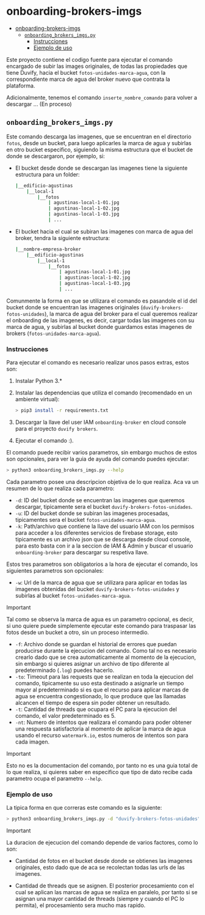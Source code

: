 # onboarding-brokers-imgs

- [onboarding-brokers-imgs](#onboarding-brokers-imgs)
  - [`onboarding_brokers_imgs.py`](#onboarding_brokers_imgspy)
    - [Instrucciones](#instrucciones)
    - [Ejemplo de uso](#ejemplo-de-uso)

Este proyecto contiene el codigo fuente para ejecutar el comando encargado de subir las images originales, de todas las propiedades que tiene Duvify, hacia el bucket `fotos-unidades-marca-agua`, con la correspondiente marca de agua del broker nuevo que contrata la plataforma.

Adicionalmente, tenemos el comando `inserte_nombre_comando` para volver a descargar ... (En proceso)

## `onboarding_brokers_imgs.py`

Este comando descarga las imagenes, que se encuentran en el directorio `fotos`, desde un bucket, para luego aplicarles la marca de agua y subirlas en otro bucket especifico, siguiendo la misma estructura que el bucket de donde se descargaron, por ejemplo, si:

- El bucket desde donde se descargan las imagenes tiene la siguiente estructura para un folder:

    ```bash
    |__edificio-agustinas
        |__local-1
            |__fotos
                | agustinas-local-1-01.jpg
                | agustinas-local-1-02.jpg
                | agustinas-local-1-03.jpg
                | ...
    ```

- El bucket hacia el cual se subiran las imagenes con marca de agua del broker, tendra la siguiente estructura:

    ```bash
    |__nombre-empresa-broker
        |__edificio-agustinas
            |__local-1
                |__fotos
                    | agustinas-local-1-01.jpg
                    | agustinas-local-1-02.jpg
                    | agustinas-local-1-03.jpg
                    | ...
    ```

Comunmente la forma en que se utilizara el comando es pasandole el id del bucket donde se encuentran las imagenes originales (`duvify-brokers-fotos-unidades`), la marca de agua del broker para el cual queremos realizar el onboarding de las imagenes, es decir, cargar todas las imagenes con su marca de agua, y subirlas al bucket donde guardamos estas imagenes de brokers (`fotos-unidades-marca-agua`).

### Instrucciones

Para ejecutar el comando es necesario realizar unos pasos extras, estos son:

1. Instalar Python 3.*
2. Instalar las dependencias que utiliza el comando (recomendado en un ambiente virtual):

    ```bash
    > pip3 install -r requirements.txt
    ```

3. Descargar la llave del user IAM `onboarding-broker` en cloud console para el proyecto `duvify brokers`.
4. Ejecutar el comando :).

El comando puede recibir varios parametros, sin embargo muchos de estos son opcionales, para ver la guia de ayuda del comando puedes ejecutar:

```bash
> python3 onboarding_brokers_imgs.py --help
```

Cada parametro posee una descripcion objetiva de lo que realiza. Aca va un resumen de lo que realiza cada parametro:

- `-d`: ID del bucket donde se encuentran las imagenes que queremos descargar, tipicamente sera el bucket `duvify-brokers-fotos-unidades`.
- `-u`: ID del bucket donde se subiran las imagenes procesadas, tipicamentes sera el bucket `fotos-unidades-marca-agua`.
- `-k`: Path/archivo que contiene la llave del usuario IAM con los permisos para acceder a los diferentes servicios de firebase storage, esto tipicamente es un archivo json que se descarga desde cloud console, para esto basta con ir a la seccion de IAM & Admin y buscar el usuario `onboarding-broker` para descargar su respetiva llave.

Estos tres parametros son obligatorios a la hora de ejecutar el comando, los siguientes parametros son opcionales:

- `-w`: Url de la marca de agua que se utilizara para aplicar en todas las imagenes obtenidas del bucket `duvify-brokers-fotos-unidades` y subirlas al bucket `fotos-unidades-marca-agua`.

>[!IMPORTANT]
>Tal como se observa la marca de agua es un parametro opcional, es decir, si uno quiere puede simplemente ejecutar este comando para traspasar las fotos desde un bucket a otro, sin un proceso intermedio.

- `-f`: Archivo donde se guardan el historial de errores que puedan producirse durante la ejecucion del comando. Como tal no es necesario crearlo dado que se crea automaticamente al momento de la ejecucion, sin embargo si quieres asignar un archivo de tipo diferente al predeterminado (`.log`) puedes hacerlo.
- `-to`: Timeout para las requests que se realizan en toda la ejecucion del comando, tipicamente su uso esta destinado a asignarle un tiempo mayor al predeterminado si es que el recurso para aplicar marcas de agua se encuentra congestionado, lo que produce que las llamadas alcancen el tiempo de espera sin poder obtener un resultado.
- `-t`: Cantidad de threads que ocupara el PC para la ejecucion del comando, el valor predeterminado es 5.
- `-nt`: Numero de intentos que realizara el comando para poder obtener una respuesta satisfactoria al momento de aplicar la marca de agua usando el recurso `watermark.io`, estos numeros de intentos son para cada imagen.

>[!IMPORTANT]
>Esto no es la documentacion del comando, por tanto no es una guia total de lo que realiza, si quieres saber en especifico que tipo de dato recibe cada parametro ocupa el parametro `--help`.

### Ejemplo de uso

La tipica forma en que correras este comando es la siguiente:

```bash
> python3 onboarding_brokers_imgs.py -d "duvify-brokers-fotos-unidades" -u "fotos-unidades-marca-agua" -k path/to/the/key/iam/file -w "url.marca-agua-broker.cl"
```

>[!IMPORTANT]
>La duracion de ejecucion del comando depende de varios factores, como lo son:
>
> - Cantidad de fotos en el bucket desde donde se obtienes las imagenes originales, esto dado que de aca se recolectan todas las urls de las imagenes.
>
> - Cantidad de threads que se asignen. El posterior procesamiento con el cual se aplican las marcas de agua se realiza en paralelo, por tanto si se asignan una mayor cantidad de threads (siempre y cuando el PC lo permita), el procesamiento sera mucho mas rapido.
